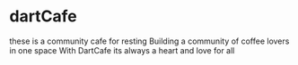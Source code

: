 # dartCafe
these is a community cafe for resting
Building a community of coffee lovers in one space 
With DartCafe its always a heart and love for all 
